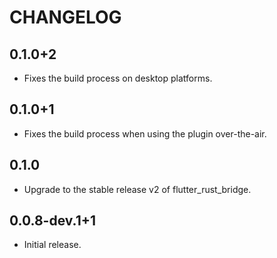 # CHANGELOG

## 0.1.0+2

- Fixes the build process on desktop platforms.

## 0.1.0+1

- Fixes the build process when using the plugin over-the-air.

## 0.1.0

- Upgrade to the stable release v2 of flutter_rust_bridge.

## 0.0.8-dev.1+1

- Initial release.
